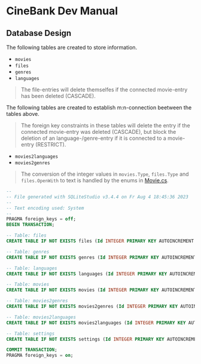 # CineBank Dev Manual

## Database Design

The following tables are created to store information.

- `movies`
- `files`
- `genres`
- `languages`

> The file-entries will delete themselfes if the connected movie-entry has been deleted (CASCADE).

The following tables are created to establish m:n-connection beetween the tables above.

> The foreign key constraints in these tables will delete the entry if the connected movie-entry was deleted (CASCADE), but block the deletion of an language-/genre-entry if it is connected to a movie-entry (RESTRICT).

- `movies2languages`
- `movies2genres`

> The conversion of the integer values in `movies.Type`, `files.Type` and `files.OpenWith` to text is handled by the enums in [Movie.cs](CineBank/Classes/Movie.cs).

```SQL
--
-- File generated with SQLiteStudio v3.4.4 on Fr Aug 4 18:45:36 2023
--
-- Text encoding used: System
--
PRAGMA foreign_keys = off;
BEGIN TRANSACTION;

-- Table: files
CREATE TABLE IF NOT EXISTS files (Id INTEGER PRIMARY KEY AUTOINCREMENT UNIQUE NOT NULL, Movie INTEGER REFERENCES movies (Id) ON DELETE CASCADE NOT NULL, Type INTEGER NOT NULL, Open INTEGER NOT NULL, Path TEXT NOT NULL UNIQUE);

-- Table: genres
CREATE TABLE IF NOT EXISTS genres (Id INTEGER PRIMARY KEY AUTOINCREMENT UNIQUE NOT NULL, Name TEXT (25) UNIQUE NOT NULL);

-- Table: languages
CREATE TABLE IF NOT EXISTS languages (Id INTEGER PRIMARY KEY AUTOINCREMENT UNIQUE NOT NULL, Name TEXT (10) UNIQUE NOT NULL);

-- Table: movies
CREATE TABLE IF NOT EXISTS movies (Id INTEGER PRIMARY KEY AUTOINCREMENT UNIQUE NOT NULL, Title TEXT (255) UNIQUE NOT NULL, Description TEXT NOT NULL, Duration TEXT (10) NOT NULL, Type INTEGER NOT NULL, Released TEXT (10), Cast TEXT, Director TEXT, Score TEXT, MaxResolution TEXT (10), Age TEXT (10), Notes TEXT);

-- Table: movies2genres
CREATE TABLE IF NOT EXISTS movies2genres (Id INTEGER PRIMARY KEY AUTOINCREMENT UNIQUE NOT NULL, Genre INTEGER REFERENCES genres (Id) ON DELETE RESTRICT NOT NULL, Movie INTEGER REFERENCES movies (id) ON DELETE CASCADE NOT NULL);

-- Table: movies2languages
CREATE TABLE IF NOT EXISTS movies2languages (Id INTEGER PRIMARY KEY AUTOINCREMENT UNIQUE NOT NULL, Language INTEGER REFERENCES languages (Id) ON DELETE RESTRICT NOT NULL, Movie INTEGER REFERENCES movies (id) ON DELETE CASCADE NOT NULL, Type TEXT (1) NOT NULL);

-- Table: settings
CREATE TABLE IF NOT EXISTS settings (Id INTEGER PRIMARY KEY AUTOINCREMENT UNIQUE NOT NULL, Key TEXT (25) UNIQUE NOT NULL, Value TEXT NOT NULL);

COMMIT TRANSACTION;
PRAGMA foreign_keys = on;
```
